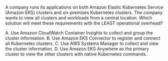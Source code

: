 A company runs its applications on both Amazon Elastic Kubernetes Service (Amazon EKS) clusters and on-premises Kubernetes clusters. The company wants to view all clusters and workloads from a central location. Which solution will meet these requirements with the LEAST operational overhead? 

A. Use Amazon CloudWatch Container Insights to collect and group the cluster information. 
B. Use Amazon EKS Connector to register and connect all Kubernetes clusters. 
C. Use AWS Systems Manager to collect and view the cluster information. 
D. Use Amazon EKS Anywhere as the primary cluster to view the other clusters with native Kubernetes commands.